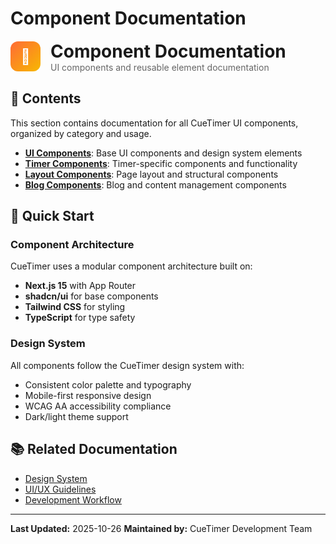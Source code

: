 # Component Documentation

<div style="display: flex; align-items: center; gap: 16px; margin-bottom: 24px;">
  <div style="width: 48px; height: 48px; background: linear-gradient(135deg, #FF6B35, #F7B801); border-radius: 12px; display: flex; align-items: center; justify-content: center;">
    <span style="color: white; font-size: 24px; font-weight: bold;">🧩</span>
  </div>
  <div>
    <h1 style="margin: 0; color: #1A1A1A;">Component Documentation</h1>
    <p style="margin: 0; color: #666;">UI components and reusable element documentation</p>
  </div>
</div>

## 📁 Contents

This section contains documentation for all CueTimer UI components, organized by
category and usage.

- **[UI Components](./ui/)**: Base UI components and design system elements
- **[Timer Components](./timer/)**: Timer-specific components and functionality
- **[Layout Components](./layout/)**: Page layout and structural components
- **[Blog Components](./blog/)**: Blog and content management components

## 🚀 Quick Start

### Component Architecture

CueTimer uses a modular component architecture built on:

- **Next.js 15** with App Router
- **shadcn/ui** for base components
- **Tailwind CSS** for styling
- **TypeScript** for type safety

### Design System

All components follow the CueTimer design system with:

- Consistent color palette and typography
- Mobile-first responsive design
- WCAG AA accessibility compliance
- Dark/light theme support

## 📚 Related Documentation

- [Design System](../design/branding/design-system.md)
- [UI/UX Guidelines](../design/ui-ux/user-interface-guidelines.md)
- [Development Workflow](../development/guides/development-workflow.md)

---

**Last Updated:** 2025-10-26 **Maintained by:** CueTimer Development Team
